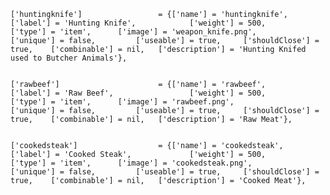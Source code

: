 	['huntingknife'] 			 	 = {['name'] = 'huntingknife', 					['label'] = 'Hunting Knife', 			['weight'] = 500, 		['type'] = 'item', 		['image'] = 'weapon_knife.png', 		['unique'] = false, 		['useable'] = true, 	['shouldClose'] = true,	   ['combinable'] = nil,   ['description'] = 'Hunting Knifed used to Butcher Animals'},
	
    
    ['rawbeef'] 			 	 	 = {['name'] = 'rawbeef', 						['label'] = 'Raw Beef', 				['weight'] = 500, 		['type'] = 'item', 		['image'] = 'rawbeef.png', 				['unique'] = false, 		['useable'] = true, 	['shouldClose'] = true,	   ['combinable'] = nil,   ['description'] = 'Raw Meat'},
	
    
    ['cookedsteak'] 			 	 = {['name'] = 'cookedsteak', 					['label'] = 'Cooked Steak', 			['weight'] = 500, 		['type'] = 'item', 		['image'] = 'cookedsteak.png', 			['unique'] = false, 		['useable'] = true, 	['shouldClose'] = true,	   ['combinable'] = nil,   ['description'] = 'Cooked Meat'},

		